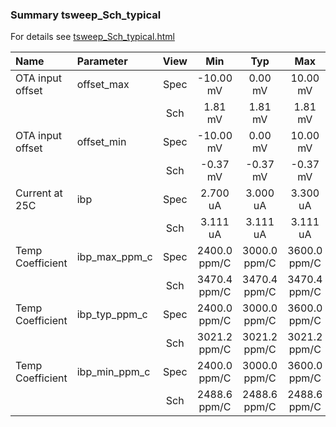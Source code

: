 ### Summary tsweep_Sch_typical

For details see <a href='tsweep_Sch_typical.html'>tsweep_Sch_typical.html</a>

|**Name**|**Parameter**|**View**|**Min** | **Typ** | **Max**|
|:---|:---|:---:|:---:|:---:|:---:|
|OTA input offset|offset\_max | Spec | -10.00 mV | 0.00 mV | 10.00 mV |
| | | Sch|1.81 mV | 1.81 mV | 1.81 mV |
|OTA input offset|offset\_min | Spec | -10.00 mV | 0.00 mV | 10.00 mV |
| | | Sch|-0.37 mV | -0.37 mV | -0.37 mV |
|Current at 25C|ibp | Spec | 2.700 uA | 3.000 uA | 3.300 uA |
| | | Sch|3.111 uA | 3.111 uA | 3.111 uA |
|Temp Coefficient|ibp\_max\_ppm\_c | Spec | 2400.0 ppm/C | 3000.0 ppm/C | 3600.0 ppm/C |
| | | Sch|3470.4 ppm/C | 3470.4 ppm/C | 3470.4 ppm/C |
|Temp Coefficient|ibp\_typ\_ppm\_c | Spec | 2400.0 ppm/C | 3000.0 ppm/C | 3600.0 ppm/C |
| | | Sch|3021.2 ppm/C | 3021.2 ppm/C | 3021.2 ppm/C |
|Temp Coefficient|ibp\_min\_ppm\_c | Spec | 2400.0 ppm/C | 3000.0 ppm/C | 3600.0 ppm/C |
| | | Sch|2488.6 ppm/C | 2488.6 ppm/C | 2488.6 ppm/C |

